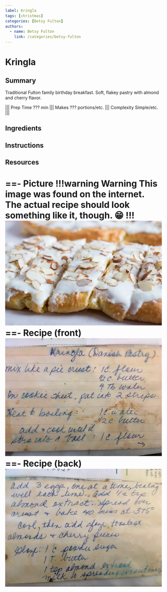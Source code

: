 ```yaml
---
label: Kringla
tags: [christmas]
categories: [Betsy Fulton]
authors:
  - name: Betsy Fulton
    link: /categories/betsy-fulton
---
```


# Kringla
## Summary
Traditional Fulton family birthday breakfast. Soft, flakey pastry with almond and cherry flavor.

||| Prep Time
??? min
||| Makes
??? portions/etc.
||| Complexity
Simple/etc.
|||

## Ingredients

## Instructions

## Resources
==- Picture
!!!warning Warning
This image was found on the internet. The actual recipe should look something like it, though. 😁
!!!
![](/static/banners/tmp/kringla.webp)
==- Recipe (front)
![](/static/recipes/kringla-front.jpg)
==- Recipe (back)
![](/static/recipes/kringla-back.jpg)
===
